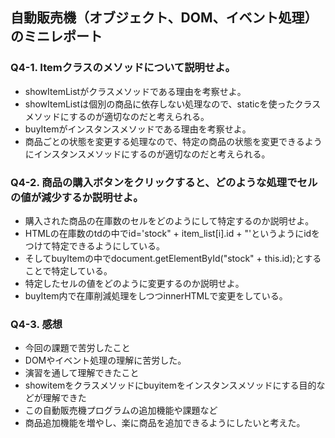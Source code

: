 ## 自動販売機（オブジェクト、DOM、イベント処理）のミニレポート
### Q4-1. Itemクラスのメソッドについて説明せよ。
* showItemListがクラスメソッドである理由を考察せよ。
* showItemListは個別の商品に依存しない処理なので、staticを使ったクラスメソッドにするのが適切なのだと考えられる。
* buyItemがインスタンスメソッドである理由を考察せよ。
* 商品ごとの状態を変更する処理なので、特定の商品の状態を変更できるようにインスタンスメソッドにするのが適切なのだと考えられる。
### Q4-2. 商品の購入ボタンをクリックすると、どのような処理でセルの値が減少するか説明せよ。
* 購入された商品の在庫数のセルをどのようにして特定するのか説明せよ。
* HTMLの在庫数のtdの中でid='stock" + item_list[i].id + "'というようにidをつけて特定できるようにしている。
* そしてbuyItemの中でdocument.getElementById("stock" + this.id);とすることで特定している。
* 特定したセルの値をどのように変更するのか説明せよ。
* buyItem内で在庫削減処理をしつつinnerHTMLで変更をしている。
### Q4-3. 感想
* 今回の課題で苦労したこと
* DOMやイベント処理の理解に苦労した。
* 演習を通して理解できたこと
* showitemをクラスメソッドにbuyitemをインスタンスメソッドにする目的などが理解できた
* この自動販売機プログラムの追加機能や課題など
* 商品追加機能を増やし、楽に商品を追加できるようにしたいと考えた。
